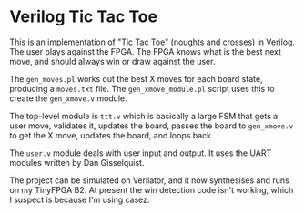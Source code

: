 # Verilog Tic Tac Toe

This is an implementation of "Tic Tac Toe" (noughts and crosses) in Verilog.
The user plays against the FPGA. The FPGA knows what is the best next move,
and should always win or draw against the user.

The ```gen_moves.pl``` works out the best X moves for each board state,
producing a ```moves.txt``` file. The ```gen_xmove_module.pl``` script
uses this to create the ```gen_xmove.v``` module.

The top-level module is ```ttt.v``` which is basically a large FSM
that gets a user move, validates it, updates the board, passes the board
to ```gen_xmove.v``` to get the X move, updates the board, and loops back.

The ```user.v``` module deals with user input and output. It uses the
UART modules written by Dan Gisselquist.

The project can be simulated on Verilator, and it now synthesises and runs
on my TinyFPGA B2. At present the win detection code isn't working, which 
I suspect is because I'm using casez.
